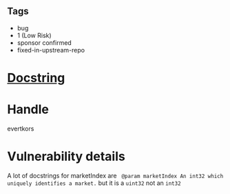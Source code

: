 ## Tags

- bug
- 1 (Low Risk)
- sponsor confirmed
- fixed-in-upstream-repo

# [Docstring](https://github.com/code-423n4/2021-08-floatcapital-findings/issues/27) 

# Handle

evertkors


# Vulnerability details

A lot of docstrings for marketIndex are ` @param marketIndex An int32 which uniquely identifies a market.` but it is a `uint32` not an `int32`


